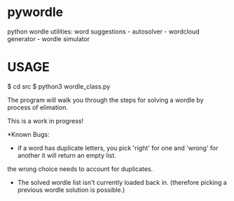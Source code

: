 # pywordle
python wordle utilities: word suggestions - autosolver - wordcloud generator - wordle simulator

# USAGE
$ cd src
$ python3 wordle_class.py

The program will walk you through the steps for solving a wordle by process
of elimation. 

This is a work in progress!

*Known Bugs:
- if a word has duplicate letters, you pick 'right' for one and 'wrong' for another
it will return an empty list. 

the wrong choice needs to account for duplicates. 

- The solved wordle list isn't currently loaded back in. (therefore picking a previous wordle solution is possible.)